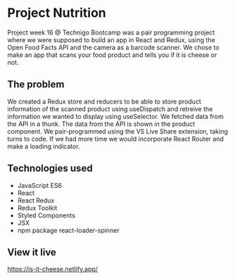 # Project Nutrition
Project week 16 @ Technigo Bootcamp was a pair programming project where we were supposed to build an app in React and Redux, using the Open Food Facts API and the camera as a barcode scanner. We chose to make an app that scans your food product and tells you if it is cheese or not.

## The problem
We created a Redux store and reducers to be able to store product information of the scanned product using useDispatch and retreive the information we wanted to display using useSelector. We fetched data from the API in a thunk. The data from the API is shown in the product component. We pair-programmed using the VS Live Share extension, taking turns to code. If we had more time we would incorporate React Router and make a loading indicator.

## Technologies used
- JavaScript ES6
- React
- React Redux
- Redux Toolkit
- Styled Components
- JSX
- npm package react-loader-spinner

## View it live
https://is-it-cheese.netlify.app/
